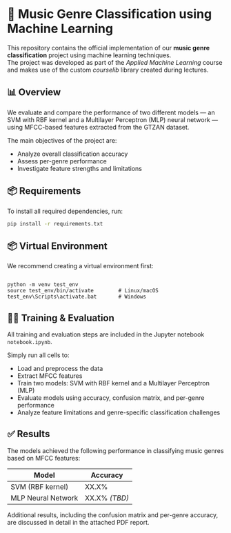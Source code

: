 # 🎵 Music Genre Classification using Machine Learning

This repository contains the official implementation of our **music genre classification** project using machine learning techniques.  
The project was developed as part of the *Applied Machine Learning* course and makes use of the custom *courselib* library created during lectures.


## 📊 Overview

We evaluate and compare the performance of two different models — an SVM with RBF kernel and a Multilayer Perceptron (MLP) neural network —  using MFCC-based features extracted from the GTZAN dataset.

The main objectives of the project are:

- Analyze overall classification accuracy  
- Assess per-genre performance  
- Investigate feature strengths and limitations  


## 📦 Requirements

To install all required dependencies, run:

```bash
pip install -r requirements.txt
```

## 📦 Virtual Environment

We recommend creating a virtual environment first:

<pre><code class="bash">
python -m venv test_env
source test_env/bin/activate        # Linux/macOS
test_env\Scripts\activate.bat       # Windows
</code></pre>


## 🏋️‍♂️ Training & Evaluation

All training and evaluation steps are included in the Jupyter notebook `notebook.ipynb`.

Simply run all cells to:

- Load and preprocess the data  
- Extract MFCC features  
- Train two models: SVM with RBF kernel and a Multilayer Perceptron (MLP)  
- Evaluate models using accuracy, confusion matrix, and per-genre performance  
- Analyze feature limitations and genre-specific classification challenges  

## ✅ Results

The models achieved the following performance in classifying music genres based on MFCC features:

| Model               | Accuracy     |
|--------------------|--------------|
| SVM (RBF kernel)   | XX.X%        |
| MLP Neural Network | XX.X% *(TBD)*|

Additional results, including the confusion matrix and per-genre accuracy, are discussed in detail in the attached PDF report.
